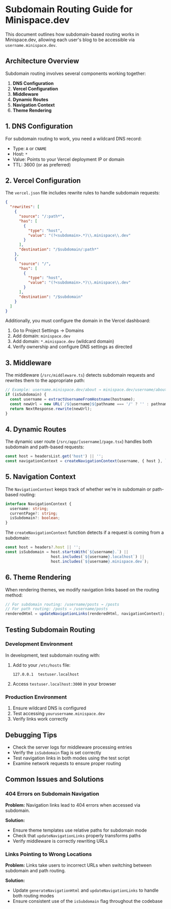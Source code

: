 # Subdomain Routing Guide for Minispace.dev

This document outlines how subdomain-based routing works in Minispace.dev, allowing each user's blog to be accessible via `username.minispace.dev`.

## Architecture Overview

Subdomain routing involves several components working together:

1. **DNS Configuration**
2. **Vercel Configuration**
3. **Middleware**
4. **Dynamic Routes**
5. **Navigation Context**
6. **Theme Rendering**

## 1. DNS Configuration

For subdomain routing to work, you need a wildcard DNS record:

- Type: `A` or `CNAME`
- Host: `*`
- Value: Points to your Vercel deployment IP or domain
- TTL: 3600 (or as preferred)

## 2. Vercel Configuration

The `vercel.json` file includes rewrite rules to handle subdomain requests:

```json
{
  "rewrites": [
    {
      "source": "/:path*",
      "has": [
        {
          "type": "host",
          "value": "(?<subdomain>.*)\\.minispace\\.dev"
        }
      ],
      "destination": "/$subdomain/:path*"
    },
    {
      "source": "/",
      "has": [
        {
          "type": "host",
          "value": "(?<subdomain>.*)\\.minispace\\.dev"
        }
      ],
      "destination": "/$subdomain"
    }
  ]
}
```

Additionally, you must configure the domain in the Vercel dashboard:
1. Go to Project Settings → Domains
2. Add domain: `minispace.dev`
3. Add domain: `*.minispace.dev` (wildcard domain)
4. Verify ownership and configure DNS settings as directed

## 3. Middleware

The middleware (`/src/middleware.ts`) detects subdomain requests and rewrites them to the appropriate path:

```typescript
// Example: username.minispace.dev/about → minispace.dev/username/about
if (isSubdomain) {
  const username = extractUsernameFromHostname(hostname);
  const newUrl = new URL(`/${username}${pathname === '/' ? '' : pathname}`, request.url);
  return NextResponse.rewrite(newUrl);
}
```

## 4. Dynamic Routes

The dynamic user route (`/src/app/[username]/page.tsx`) handles both subdomain and path-based requests:

```typescript
const host = headersList.get('host') || '';
const navigationContext = createNavigationContext(username, { host }, `/`);
```

## 5. Navigation Context

The `NavigationContext` keeps track of whether we're in subdomain or path-based routing:

```typescript
interface NavigationContext {
  username: string;
  currentPage?: string;
  isSubdomain?: boolean;
}
```

The `createNavigationContext` function detects if a request is coming from a subdomain:

```typescript
const host = headers?.host || '';
const isSubdomain = host.startsWith(`${username}.`) || 
                    host.includes(`${username}.localhost`) ||
                    host.includes(`${username}.minispace.dev`);
```

## 6. Theme Rendering

When rendering themes, we modify navigation links based on the routing method:

```typescript
// For subdomain routing: /username/posts → /posts
// For path routing: /posts → /username/posts
renderedHtml = updateNavigationLinks(renderedHtml, navigationContext);
```

## Testing Subdomain Routing

### Development Environment

In development, test subdomain routing with:

1. Add to your `/etc/hosts` file:
   ```
   127.0.0.1  testuser.localhost
   ```

2. Access `testuser.localhost:3000` in your browser

### Production Environment

1. Ensure wildcard DNS is configured
2. Test accessing `yourusername.minispace.dev`
3. Verify links work correctly

## Debugging Tips

- Check the server logs for middleware processing entries
- Verify the `isSubdomain` flag is set correctly
- Test navigation links in both modes using the test script
- Examine network requests to ensure proper routing

## Common Issues and Solutions

### 404 Errors on Subdomain Navigation

**Problem:** Navigation links lead to 404 errors when accessed via subdomain.

**Solution:**
- Ensure theme templates use relative paths for subdomain mode
- Check that `updateNavigationLinks` properly transforms paths
- Verify middleware is correctly rewriting URLs

### Links Pointing to Wrong Locations

**Problem:** Links take users to incorrect URLs when switching between subdomain and path routing.

**Solution:**
- Update `generateNavigationHtml` and `updateNavigationLinks` to handle both routing modes
- Ensure consistent use of the `isSubdomain` flag throughout the codebase
